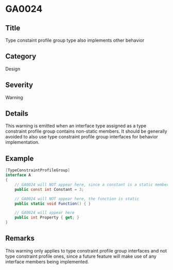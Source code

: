 # GA0024

## Title
Type constaint profile group type also implements other behavior

## Category
Design

## Severity
Warning

## Details
This warning is emitted when an interface type assigned as a type constraint profile group contains non-static members. It should be generally avoided to also use type constraint profile group interfaces for behavior implementation.

## Example
```csharp
[TypeConstraintProfileGroup]
interface A
{
    // GA0024 will NOT appear here, since a constant is a static member
    public const int Constant = 3;

    // GA0024 will NOT appear here, the function is static
    public static void Function() { }

    // GA0024 will appear here
    public int Property { get; }
}
```

## Remarks
This warning only applies to type constraint profile group interfaces and not type constraint profile ones, since a future feature will make use of any interface members being implemented.
